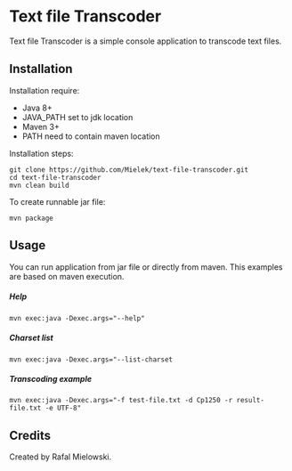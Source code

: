 # Text file Transcoder

Text file Transcoder is a simple console application to transcode text files.

## Installation

Installation require:
- Java 8+
- JAVA_PATH set to jdk location
- Maven 3+
- PATH need to contain maven location

Installation steps:
```
git clone https://github.com/Mielek/text-file-transcoder.git
cd text-file-transcoder
mvn clean build
```

To create runnable jar file:
```
mvn package
```

## Usage

You can run application from jar file or directly from maven. This examples are based on maven execution.

##### Help
```
mvn exec:java -Dexec.args="--help"
```

##### Charset list
```
mvn exec:java -Dexec.args="--list-charset
```

##### Transcoding example
```
mvn exec:java -Dexec.args="-f test-file.txt -d Cp1250 -r result-file.txt -e UTF-8"
```

## Credits

Created by Rafal Mielowski.
